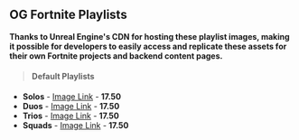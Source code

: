 ## OG Fortnite Playlists
**Thanks to Unreal Engine's CDN for hosting these playlist images, making it possible for developers to easily access and replicate these assets for their own Fortnite projects and backend content pages.**

> #### Default Playlists
- **Solos** - [Image Link](https://cdn2.unrealengine.com/solo-1920x1080-1920x1080-bd94484ff547.png) - **17.50**
- **Duos** - [Image Link](https://cdn2.unrealengine.com/duos-1920x1080-1920x1080-0a0f67a9a992.png) - **17.50**
- **Trios** - [Image Link](https://cdn2.unrealengine.com/trios-1920x1080-1920x1080-199ea79976a3.png) - **17.50**
- **Squads** - [Image Link](https://cdn2.unrealengine.com/squads-1920x1080-1920x1080-b964fe75eaf9.png) - **17.50**
